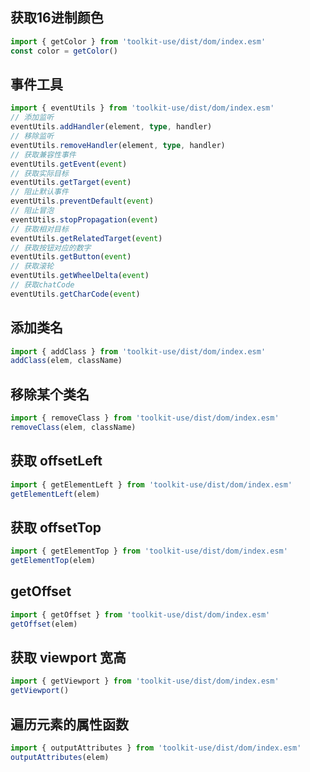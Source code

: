 ## 获取16进制颜色
```ts
import { getColor } from 'toolkit-use/dist/dom/index.esm'
const color = getColor()
```

## 事件工具

```ts
import { eventUtils } from 'toolkit-use/dist/dom/index.esm'
// 添加监听
eventUtils.addHandler(element, type, handler)
// 移除监听
eventUtils.removeHandler(element, type, handler)
// 获取兼容性事件
eventUtils.getEvent(event)
// 获取实际目标
eventUtils.getTarget(event)
// 阻止默认事件
eventUtils.preventDefault(event)
// 阻止冒泡
eventUtils.stopPropagation(event)
// 获取相对目标
eventUtils.getRelatedTarget(event)
// 获取按钮对应的数字
eventUtils.getButton(event)
// 获取滚轮
eventUtils.getWheelDelta(event)
// 获取chatCode
eventUtils.getCharCode(event)
```

## 添加类名
```ts
import { addClass } from 'toolkit-use/dist/dom/index.esm'
addClass(elem, className)
```

## 移除某个类名
```ts
import { removeClass } from 'toolkit-use/dist/dom/index.esm'
removeClass(elem, className)
```

## 获取 offsetLeft
```ts
import { getElementLeft } from 'toolkit-use/dist/dom/index.esm'
getElementLeft(elem)
```

## 获取 offsetTop
```ts
import { getElementTop } from 'toolkit-use/dist/dom/index.esm'
getElementTop(elem)
```

## getOffset

```ts
import { getOffset } from 'toolkit-use/dist/dom/index.esm'
getOffset(elem)
```

## 获取 viewport 宽高
```ts
import { getViewport } from 'toolkit-use/dist/dom/index.esm'
getViewport()
```

## 遍历元素的属性函数
```ts
import { outputAttributes } from 'toolkit-use/dist/dom/index.esm'
outputAttributes(elem)
```